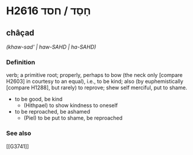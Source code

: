# H2616 חָסַד / חסד

## châçad

_(khaw-sad' | haw-SAHD | ha-SAHD)_

### Definition

verb; a primitive root; properly, perhaps to bow (the neck only [compare H2603] in courtesy to an equal), i.e., to be kind; also (by euphemistically [compare H1288], but rarely) to reprove; shew self merciful, put to shame.

- to be good, be kind
    - (Hithpael) to show kindness to oneself
- to be reproached, be ashamed
    - (Piel) to be put to shame, be reproached
### See also

[[G3741]]

